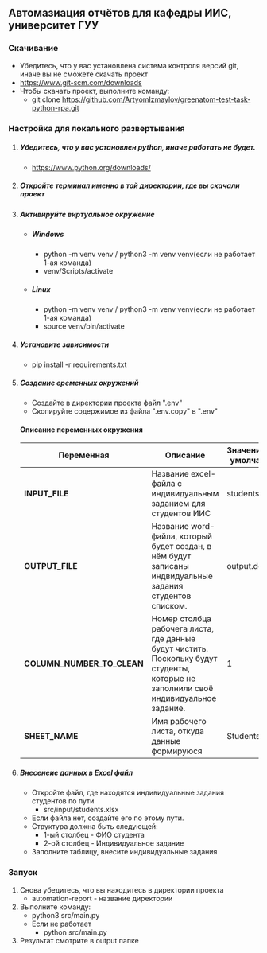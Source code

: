 
## Автомазиация отчётов для кафедры ИИС, университет ГУУ

### Скачивание
- Убедитесь, что у вас установлена система контроля версий git, иначе вы не сможете скачать проект
- https://www.git-scm.com/downloads
- Чтобы скачать проект, выполните команду:
  - git clone https://github.com/ArtyomIzmaylov/greenatom-test-task-python-rpa.git



### Настройка для локального развертывания
1. ##### Убедитесь, что у вас установлен python, иначе работать не будет.
   * https://www.python.org/downloads/
2. ##### Откройте терминал именно в той директории, где вы скачали проект
3. ##### Активируйте виртуальное окружение
   * ##### Windows
     * python -m venv venv / python3 -m venv venv(если не работает 1-ая команда)
     * venv/Scripts/activate
   * ##### Linux
     * python -m venv venv / python3 -m venv venv(если не работает 1-ая команда)
     * source venv/bin/activate
4. ##### Установите зависимости
   * pip install -r requirements.txt
5. ##### Создание еременных окружений
   * Создайте в директории проекта файл ".env"
   * Скопируйте содержимое из файла ".env.copy" в ".env"
    #### Описание переменных окружения
   
    | Переменная                 | Описание                                                                                                                            | Значение(по-умолчанию) |
    |----------------------------|-------------------------------------------------------------------------------------------------------------------------------------|------------------------|
    | **INPUT_FILE**             | Название excel-файла с индивидуальным заданием для студентов ИИС                                                                    | students.xlsx          |
    | **OUTPUT_FILE**            | Название word-файла, который будет создан, в нём будут записаны индвидуальные задания студентов списком.                            | output.docx            |
    | **COLUMN_NUMBER_TO_CLEAN** | Номер столбца рабочега листа, где данные будут чистить. Поскольку будут студенты, которые не заполнили своё индивидуальное задание. | 1                      |
    | **SHEET_NAME**             | Имя рабочего листа, откуда данные формируюся                                                                                        | Students               |
6. ##### Внесенеие данных в Excel файл
   * Откройте файл, где находятся индивидуальные задания студентов по пути
     * src/input/students.xlsx
   * Если файла нет, создайте его по этому пути.
   * Структура должна быть следующей:
     * 1-ый столбец - ФИО студента
     * 2-ой столбец - Индивидуальное задание
   * Заполните таблицу, внесите индивидуальные задания

### Запуск
  1. Снова убедитесь, что вы находитесь в директории проекта
     * automation-report - название директории
  2. Выполните команду:
     * python3 src/main.py
     * Если не работает
          * python src/main.py
  3. Результат смотрите в output папке
